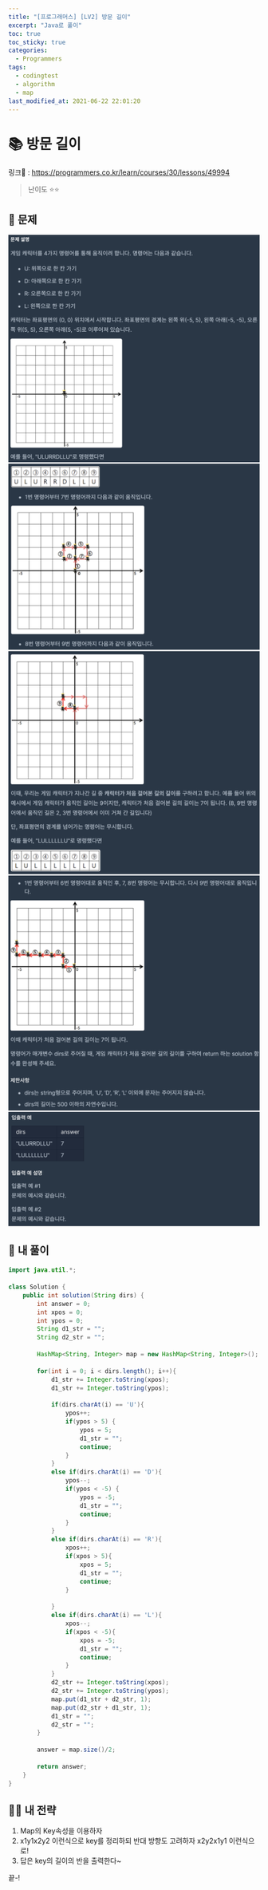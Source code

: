 ```yaml
---
title: "[프로그래머스] [LV2] 방문 길이"
excerpt: "Java로 풀이"
toc: true
toc_sticky: true
categories:
  - Programmers
tags:
  - codingtest
  - algorithm
  - map
last_modified_at: 2021-06-22 22:01:20
---
```


# 📚 방문 길이
  
링크📎 : <https://programmers.co.kr/learn/courses/30/lessons/49994>  
  
>난이도 ⭐️⭐️
  
## 📖 문제    
  
![이미지](/assets/images/Programmers/Lv2/prob35/35-1.png)
![이미지](/assets/images/Programmers/Lv2/prob35/35-2.png)
![이미지](/assets/images/Programmers/Lv2/prob35/35-3.png)
![이미지](/assets/images/Programmers/Lv2/prob35/35-4.png)
![이미지](/assets/images/Programmers/Lv2/prob35/35-5.png)

## 📝 내 풀이  
    
```java  
import java.util.*;

class Solution {
    public int solution(String dirs) {
        int answer = 0;
        int xpos = 0;
        int ypos = 0;
        String d1_str = "";
        String d2_str = "";
        
        HashMap<String, Integer> map = new HashMap<String, Integer>();
        
        for(int i = 0; i < dirs.length(); i++){
            d1_str += Integer.toString(xpos);
            d1_str += Integer.toString(ypos);
            
            if(dirs.charAt(i) == 'U'){
                ypos++;
                if(ypos > 5) {
                    ypos = 5;
                    d1_str = "";
                    continue;
                }
            }
            else if(dirs.charAt(i) == 'D'){     
                ypos--;
                if(ypos < -5) {
                    ypos = -5;
                    d1_str = "";
                    continue;
                }
            }
            else if(dirs.charAt(i) == 'R'){
                xpos++;
                if(xpos > 5){
                    xpos = 5;
                    d1_str = "";
                    continue;
                }
                
            }
            else if(dirs.charAt(i) == 'L'){
                xpos--;
                if(xpos < -5){
                    xpos = -5;
                    d1_str = "";
                    continue;
                }
            }
            d2_str += Integer.toString(xpos);
            d2_str += Integer.toString(ypos);
            map.put(d1_str + d2_str, 1);
            map.put(d2_str + d1_str, 1);
            d1_str = "";
            d2_str = "";
        } 
        
        answer = map.size()/2;
        
        return answer; 
    }
}
```
   
## 👊🏻 내 전략
  
1. Map의 Key속성을 이용하자
2. x1y1x2y2 이런식으로 key를 정리하되 반대 방향도 고려하자
   x2y2x1y1 이런식으로!
3. 답은 key의 길이의 반을 출력한다~
   
  
끝-!
